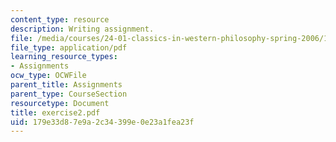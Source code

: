 ```yaml
---
content_type: resource
description: Writing assignment.
file: /media/courses/24-01-classics-in-western-philosophy-spring-2006/179e33d87e9a2c34399e0e23a1fea23f_exercise2.pdf
file_type: application/pdf
learning_resource_types:
- Assignments
ocw_type: OCWFile
parent_title: Assignments
parent_type: CourseSection
resourcetype: Document
title: exercise2.pdf
uid: 179e33d8-7e9a-2c34-399e-0e23a1fea23f
---
```

